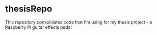 thesisRepo
==========

This repository consolidates code that I'm using for my thesis project - a Raspberry Pi guitar effects pedal
